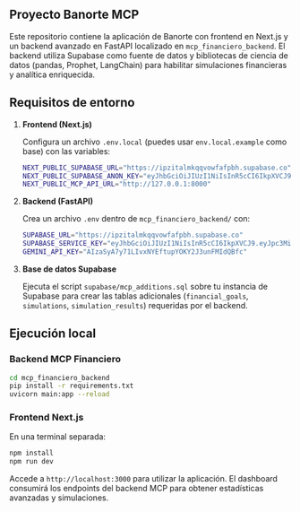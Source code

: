 ## Proyecto Banorte MCP

Este repositorio contiene la aplicación de Banorte con frontend en Next.js y un backend avanzado en FastAPI localizado en `mcp_financiero_backend`. El backend utiliza Supabase como fuente de datos y bibliotecas de ciencia de datos (pandas, Prophet, LangChain) para habilitar simulaciones financieras y analítica enriquecida.

## Requisitos de entorno

1. **Frontend (Next.js)**

   Configura un archivo `.env.local` (puedes usar `env.local.example` como base) con las variables:

   ```bash
   NEXT_PUBLIC_SUPABASE_URL="https://ipzitalmkqqvowfafpbh.supabase.co"
   NEXT_PUBLIC_SUPABASE_ANON_KEY="eyJhbGciOiJIUzI1NiIsInR5cCI6IkpXVCJ9.eyJpc3MiOiJzdXBhYmFzZSIsInJlZiI6Imlweml0YWxta3Fxdm93ZmFmcGJoIiwicm9sZSI6ImFub24iLCJpYXQiOjE3NjEzMTM0NjcsImV4cCI6MjA3Njg4OTQ2N30.YqeDj6fmwhY6pJ2gxbYKZfuvcux1AhdJsX6jHjaityk"
   NEXT_PUBLIC_MCP_API_URL="http://127.0.0.1:8000"
   ```
   
2. **Backend (FastAPI)**

   Crea un archivo `.env` dentro de `mcp_financiero_backend/` con:

   ```bash
   SUPABASE_URL="https://ipzitalmkqqvowfafpbh.supabase.co"
   SUPABASE_SERVICE_KEY="eyJhbGciOiJIUzI1NiIsInR5cCI6IkpXVCJ9.eyJpc3MiOiJzdXBhYmFzZSIsInJlZiI6Imlweml0YWxta3Fxdm93ZmFmcGJoIiwicm9sZSI6InNlcnZpY2Vfcm9sZSIsImlhdCI6MTc2MTMxMzQ2NywiZXhwIjoyMDc2ODg5NDY3fQ.4oSrYz9WJfDGc8j-ouu0Z_sqghl7pGnVA7-Ij1GBduU"
   GEMINI_API_KEY="AIzaSyA7y71LIvxNYEftupYOKY2J3unFMIdQBfc"
   ```

3. **Base de datos Supabase**

   Ejecuta el script `supabase/mcp_additions.sql` sobre tu instancia de Supabase para crear las tablas adicionales (`financial_goals`, `simulations`, `simulation_results`) requeridas por el backend.

## Ejecución local

### Backend MCP Financiero

```bash
cd mcp_financiero_backend
pip install -r requirements.txt
uvicorn main:app --reload
```

### Frontend Next.js

En una terminal separada:

```bash
npm install
npm run dev
```

Accede a `http://localhost:3000` para utilizar la aplicación. El dashboard consumirá los endpoints del backend MCP para obtener estadísticas avanzadas y simulaciones.
